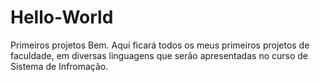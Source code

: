 # Hello-World
Primeiros projetos
Bem. Aqui ficará todos os meus primeiros projetos de faculdade, em diversas linguagens que serão apresentadas no curso de Sistema de Infromação.
